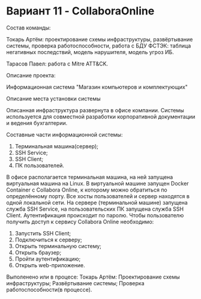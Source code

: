 # Вариант 11 - CollaboraOnline

Состав команды:

Токарь Артём: проектирование схемы инфраструктуры, развёртывание системы, проверка работоспособности,  работа с БДУ ФСТЭК: таблица негативных последствий, модель нарушителя, модель угроз ИБ.

Тарасов Павел: работа с Mitre ATT&CK.


Описание проекта:

Информационная система "Магазин компьютеров и комплектующих"

Описание места установки системы

Описанная инфраструктура развернута в офисе компании. Системы используется для совместной разработки корпоративной документации и ведения бухгалтерии.


Составные части информационной системы:

1. Терминальная машина(сервер);
2. SSH Service;
3. SSH Client;
4. ПК пользователей.
   
В офисе располагается терминальная машина, на ней запущена виртуальная машина на Linux. В виртуальной машине запущен Docker Container с Collabora Online, к которому можно обратиться по определённому порту. Все хосты пользователей и сервер находятся в одной локальной сети. На сервере (терминальной машине) запущена служба SSH Service, на пользовательских ПК запущена служба SSH Client. Аутентификация происходит по паролю. Чтобы пользователю получить доступ к сервису Collabora Online необходимо:
1. Запустить SSH Client;
2. Подключиться к серверу;
3. Открыть терминальную систему;
4. Открыть браузер;
5. Пройти аутентификацию;
5. Открыть web-приложение.



Выполенено или в процесе:
Токарь Артём:
Проектирование схемы инфраструктуры;
Развёртывание системы;
Проверка работоспособности(в процессе).
 

